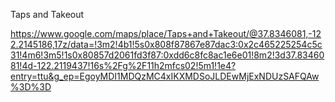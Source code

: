 Taps and Takeout

https://www.google.com/maps/place/Taps+and+Takeout/@37.8346081,-122.2145186,17z/data=!3m2!4b1!5s0x808f87867e87dac3:0x2c465225254c5c31!4m6!3m5!1s0x80857d2061fd3f87:0xdd6c8fc8ac1e6e01!8m2!3d37.8346081!4d-122.2119437!16s%2Fg%2F11h2mfcs02!5m1!1e4?entry=ttu&g_ep=EgoyMDI1MDQzMC4xIKXMDSoJLDEwMjExNDUzSAFQAw%3D%3D